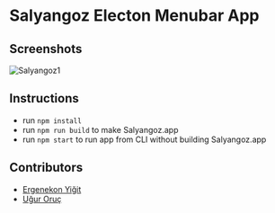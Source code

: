 # Salyangoz Electon Menubar App

## Screenshots

![Salyangoz1](http://i.imgur.com/fGCJJpC.png)

## Instructions

- run `npm install`
- run `npm run build` to make Salyangoz.app
- run `npm start` to run app from CLI without building Salyangoz.app

## Contributors

* [Ergenekon Yiğit](https://github.com/ergenekonyigit)
* [Uğur Oruç](https://github.com/Ketcap)

